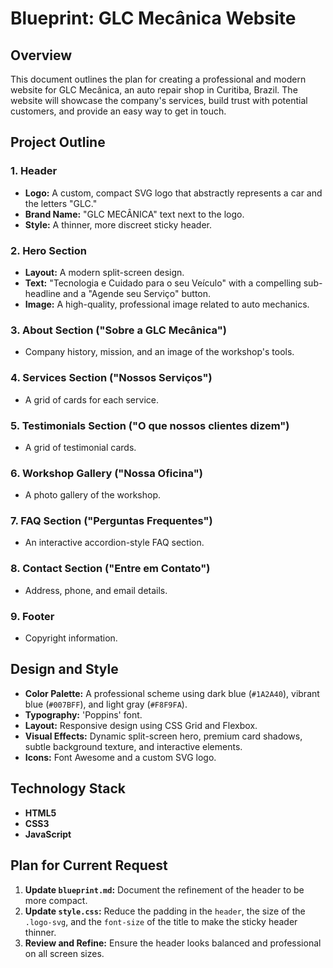 
# Blueprint: GLC Mecânica Website

## Overview

This document outlines the plan for creating a professional and modern website for GLC Mecânica, an auto repair shop in Curitiba, Brazil. The website will showcase the company's services, build trust with potential customers, and provide an easy way to get in touch.

## Project Outline

### 1. **Header**
   - **Logo:** A custom, compact SVG logo that abstractly represents a car and the letters "GLC."
   - **Brand Name:** "GLC MECÂNICA" text next to the logo.
   - **Style:** A thinner, more discreet sticky header.

### 2. **Hero Section**
   - **Layout:** A modern split-screen design.
   - **Text:** "Tecnologia e Cuidado para o seu Veículo" with a compelling sub-headline and a "Agende seu Serviço" button.
   - **Image:** A high-quality, professional image related to auto mechanics.

### 3. **About Section ("Sobre a GLC Mecânica")**
   - Company history, mission, and an image of the workshop's tools.

### 4. **Services Section ("Nossos Serviços")**
   - A grid of cards for each service.

### 5. **Testimonials Section ("O que nossos clientes dizem")**
   - A grid of testimonial cards.

### 6. **Workshop Gallery ("Nossa Oficina")**
   - A photo gallery of the workshop.

### 7. **FAQ Section ("Perguntas Frequentes")**
   - An interactive accordion-style FAQ section.

### 8. **Contact Section ("Entre em Contato")**
   - Address, phone, and email details.

### 9. **Footer**
   - Copyright information.

## Design and Style

- **Color Palette:** A professional scheme using dark blue (`#1A2A40`), vibrant blue (`#007BFF`), and light gray (`#F8F9FA`).
- **Typography:** 'Poppins' font.
- **Layout:** Responsive design using CSS Grid and Flexbox.
- **Visual Effects:** Dynamic split-screen hero, premium card shadows, subtle background texture, and interactive elements.
- **Icons:** Font Awesome and a custom SVG logo.

## Technology Stack

- **HTML5**
- **CSS3**
- **JavaScript**

## Plan for Current Request

1.  **Update `blueprint.md`:** Document the refinement of the header to be more compact.
2.  **Update `style.css`:** Reduce the padding in the `header`, the size of the `.logo-svg`, and the `font-size` of the title to make the sticky header thinner.
3.  **Review and Refine:** Ensure the header looks balanced and professional on all screen sizes.
